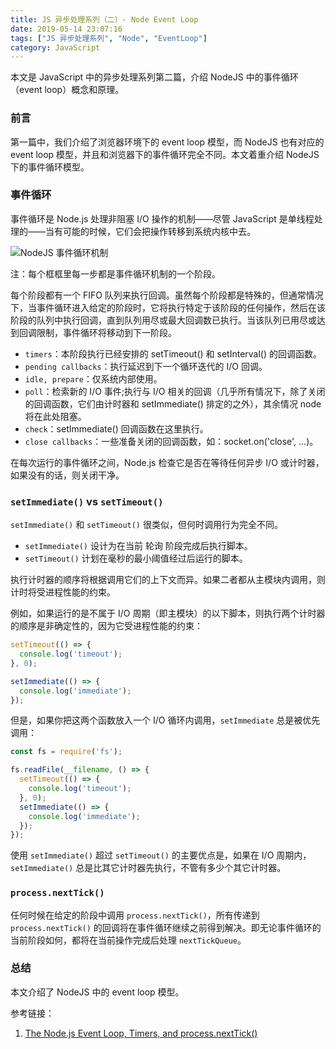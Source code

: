 ```yaml
---
title: JS 异步处理系列（二）- Node Event Loop
date: 2019-05-14 23:07:16
tags: ["JS 异步处理系列", "Node", "EventLoop"]
category: JavaScript
---
```


本文是 JavaScript 中的异步处理系列第二篇，介绍 NodeJS 中的事件循环（event loop）概念和原理。

<!--more-->

### 前言

第一篇中，我们介绍了浏览器环境下的 event loop 模型，而 NodeJS 也有对应的 event loop 模型，并且和浏览器下的事件循环完全不同。本文着重介绍 NodeJS 下的事件循环模型。

### 事件循环

事件循环是 Node.js 处理非阻塞 I/O 操作的机制——尽管 JavaScript 是单线程处理的——当有可能的时候，它们会把操作转移到系统内核中去。

![NodeJS 事件循环机制](./eventloop.jpeg)

注：每个框框里每一步都是事件循环机制的一个阶段。

每个阶段都有一个 FIFO 队列来执行回调。虽然每个阶段都是特殊的，但通常情况下，当事件循环进入给定的阶段时，它将执行特定于该阶段的任何操作，然后在该阶段的队列中执行回调，直到队列用尽或最大回调数已执行。当该队列已用尽或达到回调限制，事件循环将移动到下一阶段。

 - `timers`：本阶段执行已经安排的 setTimeout() 和 setInterval() 的回调函数。
 - `pending callbacks`：执行延迟到下一个循环迭代的 I/O 回调。
 - `idle, prepare`：仅系统内部使用。
 - `poll`：检索新的 I/O 事件;执行与 I/O 相关的回调（几乎所有情况下，除了关闭的回调函数，它们由计时器和 setImmediate() 排定的之外），其余情况 node 将在此处阻塞。
 - `check`：setImmediate() 回调函数在这里执行。
 - `close callbacks`：一些准备关闭的回调函数，如：socket.on('close', ...)。

在每次运行的事件循环之间，Node.js 检查它是否在等待任何异步 I/O 或计时器，如果没有的话，则关闭干净。

### `setImmediate()` vs `setTimeout()`

`setImmediate()` 和 `setTimeout()` 很类似，但何时调用行为完全不同。

 - `setImmediate()` 设计为在当前 轮询 阶段完成后执行脚本。
 - `setTimeout()` 计划在毫秒的最小阈值经过后运行的脚本。

执行计时器的顺序将根据调用它们的上下文而异。如果二者都从主模块内调用，则计时将受进程性能的约束。

例如，如果运行的是不属于 I/O 周期（即主模块）的以下脚本，则执行两个计时器的顺序是非确定性的，因为它受进程性能的约束：

```js
setTimeout(() => {
  console.log('timeout');
}, 0);

setImmediate(() => {
  console.log('immediate');
});
```

但是，如果你把这两个函数放入一个 I/O 循环内调用，`setImmediate` 总是被优先调用：

```js
const fs = require('fs');

fs.readFile(__filename, () => {
  setTimeout(() => {
    console.log('timeout');
  }, 0);
  setImmediate(() => {
    console.log('immediate');
  });
});
```

使用 `setImmediate()` 超过 `setTimeout()` 的主要优点是，如果在 I/O 周期内，`setImmediate()` 总是比其它计时器先执行，不管有多少个其它计时器。

### `process.nextTick()`

任何时候在给定的阶段中调用 `process.nextTick()`，所有传递到 `process.nextTick()` 的回调将在事件循环继续之前得到解决。即无论事件循环的当前阶段如何，都将在当前操作完成后处理 `nextTickQueue`。

### 总结

本文介绍了 NodeJS 中的 event loop 模型。

参考链接：
1. [The Node.js Event Loop, Timers, and process.nextTick()](https://nodejs.org/en/docs/guides/event-loop-timers-and-nexttick/)